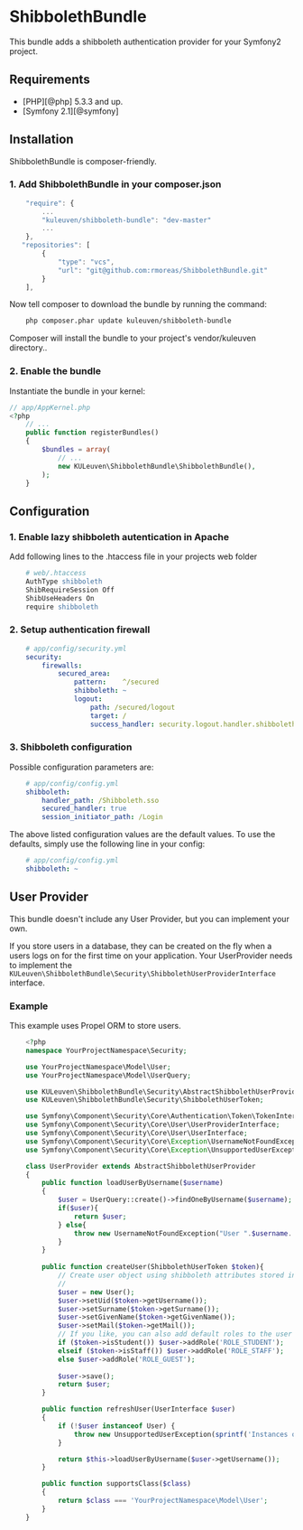 ShibbolethBundle
================

This bundle adds a shibboleth authentication provider for your Symfony2 project.

Requirements
------------
* [PHP][@php] 5.3.3 and up.
* [Symfony 2.1][@symfony]

Installation
------------

ShibbolethBundle is composer-friendly.

### 1. Add ShibbolethBundle in your composer.json

```js
    "require": {
        ...
        "kuleuven/shibboleth-bundle": "dev-master"
        ...
    },
   "repositories": [
        {
            "type": "vcs",
            "url": "git@github.com:rmoreas/ShibbolethBundle.git"
        }
    ],	
```
Now tell composer to download the bundle by running the command:

```bash
    php composer.phar update kuleuven/shibboleth-bundle
```

Composer will install the bundle to your project's vendor/kuleuven directory..

### 2. Enable the bundle

Instantiate the bundle in your kernel:

```php
// app/AppKernel.php
<?php
    // ...
    public function registerBundles()
    {
        $bundles = array(
            // ...
            new KULeuven\ShibbolethBundle\ShibbolethBundle(),
        );
    }
```

Configuration
-------------

### 1. Enable lazy shibboleth autentication in Apache

Add following lines to the .htaccess file in your projects web folder

```apache
    # web/.htaccess
	AuthType shibboleth
	ShibRequireSession Off
	ShibUseHeaders On
	require shibboleth
```

### 2. Setup authentication firewall 

```yml
	# app/config/security.yml
	security:
		firewalls:
			secured_area:
				pattern:    ^/secured
				shibboleth: ~
                logout:
                    path: /secured/logout
                    target: /
                    success_handler: security.logout.handler.shibboleth
```

### 3. Shibboleth configuration

Possible configuration parameters are:

```yml
	# app/config/config.yml
	shibboleth:
		handler_path: /Shibboleth.sso
		secured_handler: true
		session_initiator_path: /Login			
```

The above listed configuration values are the default values. To use the defaults, simply use the following line in your config:

```yml
	# app/config/config.yml
	shibboleth: ~
```

User Provider
-------------

This bundle doesn't include any User Provider, but you can implement your own.

If you store users in a database, they can be created on the fly when a users logs on for the first time on your application. Your UserProvider needs to implement the `KULeuven\ShibbolethBundle\Security\ShibbolethUserProviderInterface` interface.

### Example

This example uses Propel ORM to store users.

```php
	<?php 
	namespace YourProjectNamespace\Security;

	use YourProjectNamespace\Model\User;
	use YourProjectNamespace\Model\UserQuery;

	use KULeuven\ShibbolethBundle\Security\AbstractShibbolethUserProvider;
	use KULeuven\ShibbolethBundle\Security\ShibbolethUserToken;

	use Symfony\Component\Security\Core\Authentication\Token\TokenInterface;
	use Symfony\Component\Security\Core\User\UserProviderInterface;
	use Symfony\Component\Security\Core\User\UserInterface;
	use Symfony\Component\Security\Core\Exception\UsernameNotFoundException;
	use Symfony\Component\Security\Core\Exception\UnsupportedUserException;

	class UserProvider extends AbstractShibbolethUserProvider
	{
		public function loadUserByUsername($username)
		{
			$user = UserQuery::create()->findOneByUsername($username);
			if($user){
				return $user;
			} else{
				throw new UsernameNotFoundException("User ".$username. " not found.");
			}
		}
		
		public function createUser(ShibbolethUserToken $token){
			// Create user object using shibboleth attributes stored in the token. 
			// 
			$user = new User();
			$user->setUid($token->getUsername());
			$user->setSurname($token->getSurname());
			$user->setGivenName($token->getGivenName());
			$user->setMail($token->getMail());
			// If you like, you can also add default roles to the user based on shibboleth attributes. E.g.:
			if ($token->isStudent()) $user->addRole('ROLE_STUDENT');
			elseif ($token->isStaff()) $user->addRole('ROLE_STAFF');
			else $user->addRole('ROLE_GUEST');
			
			$user->save();
			return $user;
		}

		public function refreshUser(UserInterface $user)
		{
			if (!$user instanceof User) {
				throw new UnsupportedUserException(sprintf('Instances of "%s" are not supported.', get_class($user)));
			}

			return $this->loadUserByUsername($user->getUsername());
		}

		public function supportsClass($class)
		{
			return $class === 'YourProjectNamespace\Model\User';
		}
	}
```


